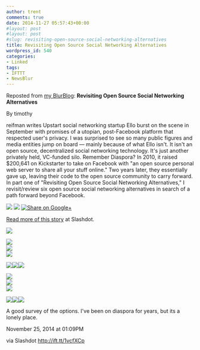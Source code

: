 ```yaml
---
author: trent
comments: true
date: 2014-11-27 05:57:43+00:00
#layout: post
#layout: post
#slug: revisiting-open-source-social-networking-alternatives
title: Revisiting Open Source Social Networking Alternatives
wordpress_id: 540
categories:
- Linked
tags:
- IFTTT
- NewsBlur
---
```


Reposted from [my BlurBlog](http://ift.tt/1vnmZ8P): **Revisiting Open Source Social Networking Alternatives**  

By timothy  
  

reifman writes Upstart social networking startup Ello burst on the scene in September with promises of a utopian, post-Facebook platform that respected user's privacy. I was surprised to see so many public figures and media entities jump on board — mainly because of what Ello isn't. It isn't an open source, decentralized social networking technology. It's just another privately held, VC-funded silo. Remember Diaspora? In 2010, it raised $200,641 on Kickstarter to take on Facebook with "an open source personal web server to share all your stuff online." Two years later, they essentially gave up, leaving their code to the open source community to carry forward. In part one of "Revisiting Open Source Social Networking Alternatives," I revisit/review six open source social networking alternatives in search of a path forward beyond Facebook.

[![](http://ift.tt/eekxlt)](http://ift.tt/1vcfXlR) [![](http://ift.tt/hGaSy6)](http://ift.tt/1yctYCk) [![Share on Google+](http://ift.tt/wlvgJy)](http://ift.tt/1vcfVKO)

[Read more of this story](http://ift.tt/1yctYCo) at Slashdot.

![](http://ift.tt/1yctYCr)  
  
  
[![](http://ift.tt/1rivqCK)](http://ift.tt/11YTnTt)  
[![](http://ift.tt/1rivt1k)](http://ift.tt/11YTqOR)  
[![](http://ift.tt/11YTr5o)](http://ift.tt/1rivt1r)  
  
[![](http://ift.tt/1rivthQ)](http://ift.tt/11YTqhS)![](http://ift.tt/11YTqhV)![](http://ift.tt/1yctWdL)
  
  
[![](http://ift.tt/1yctWdy)](http://ift.tt/1vcfVKT)  
[![](http://ift.tt/1yctWdA)](http://ift.tt/1vcfXm3)  
[![](http://ift.tt/1yctWdC)](http://ift.tt/1vcfXm5)  
  
[![](http://ift.tt/1yctWdH)](http://ift.tt/1vcfXCm)![](http://ift.tt/1vcfW1m)![](http://ift.tt/1yctWdL)
  

A good survey of the options.  I've been on diaspora for years, but its a lonely place.  
  

November 25, 2014 at 01:09PM  

via Slashdot http://ift.tt/1vcfXCp
